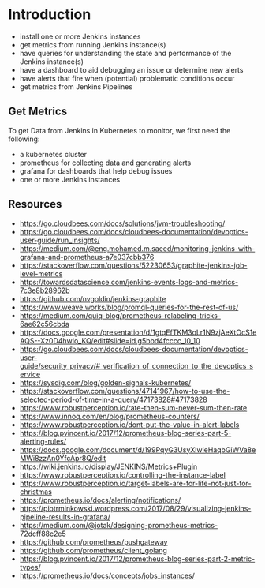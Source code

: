 # Introduction

* install one or more Jenkins instances
* get metrics from running Jenkins instance(s)
* have queries for understanding the state and performance of the Jenkins instance(s)
* have a dashboard to aid debugging an issue or determine new alerts
* have alerts that fire when (potential) problematic conditions occur
* get metrics from Jenkins Pipelines

## Get Metrics

To get Data from Jenkins in Kubernetes to monitor, we first need the following:

* a kubernetes cluster
* prometheus for collecting data and generating alerts
* grafana for dashboards that help debug issues
* one or more Jenkins instances

## Resources

* https://go.cloudbees.com/docs/solutions/jvm-troubleshooting/
* https://go.cloudbees.com/docs/cloudbees-documentation/devoptics-user-guide/run_insights/
* https://medium.com/@eng.mohamed.m.saeed/monitoring-jenkins-with-grafana-and-prometheus-a7e037cbb376
* https://stackoverflow.com/questions/52230653/graphite-jenkins-job-level-metrics
* https://towardsdatascience.com/jenkins-events-logs-and-metrics-7c3e8b28962b
* https://github.com/nvgoldin/jenkins-graphite
* https://www.weave.works/blog/promql-queries-for-the-rest-of-us/
* https://medium.com/quiq-blog/prometheus-relabeling-tricks-6ae62c56cbda
* https://docs.google.com/presentation/d/1gtqEfTKM3oLr1N9zjAeXtOcS1eAQS--Xz0D4hwlo_KQ/edit#slide=id.g5bbd4fcccc_10_10
* https://go.cloudbees.com/docs/cloudbees-documentation/devoptics-user-guide/security_privacy/#_verification_of_connection_to_the_devoptics_service
* https://sysdig.com/blog/golden-signals-kubernetes/
* https://stackoverflow.com/questions/47141967/how-to-use-the-selected-period-of-time-in-a-query/47173828#47173828
* https://www.robustperception.io/rate-then-sum-never-sum-then-rate
* https://www.innoq.com/en/blog/prometheus-counters/
* https://www.robustperception.io/dont-put-the-value-in-alert-labels
* https://blog.pvincent.io/2017/12/prometheus-blog-series-part-5-alerting-rules/
* https://docs.google.com/document/d/199PqyG3UsyXlwieHaqbGiWVa8eMWi8zzAn0YfcApr8Q/edit
* https://wiki.jenkins.io/display/JENKINS/Metrics+Plugin
* https://www.robustperception.io/controlling-the-instance-label
* https://www.robustperception.io/target-labels-are-for-life-not-just-for-christmas
* https://prometheus.io/docs/alerting/notifications/
* https://piotrminkowski.wordpress.com/2017/08/29/visualizing-jenkins-pipeline-results-in-grafana/
* https://medium.com/@jotak/designing-prometheus-metrics-72dcff88c2e5
* https://github.com/prometheus/pushgateway
* https://github.com/prometheus/client_golang
* https://blog.pvincent.io/2017/12/prometheus-blog-series-part-2-metric-types/
* https://prometheus.io/docs/concepts/jobs_instances/
